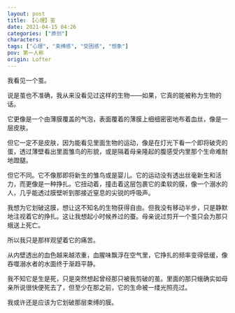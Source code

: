 ```yaml
---
layout: post
title: 【心理】茧
date: 2021-04-15 04:26
categories: ["原创"]
characters: 
tags: ["心理", "束缚感", "受困感", "想象"]
pov: 第一人称
origin: Lofter
---
```


我看见一个茧。

说是茧也不准确，我从来没看见过这样的生物——如果，它真的能被称为生物的话。

它更像是一个由薄膜覆盖的气泡，表面覆着的薄膜上细细密密地布着血丝，像是一层皮肤。

但它一定不是皮肤，因为能看见里面生物的运动，像是在灯光下看一个即将破壳的蛋，透过薄壁看出里面雏鸟的形貌，或是隔着母亲隆起的腹感受内里那个生命难耐地蹬腿。

但它不同。它不像那即将新生的雏鸟或是婴儿。它的运动没有透出丝毫新生和活力，而更像是一种挣扎。它扭动着，撞击着这层包裹它的柔软的膜，像一个溺水的人，几乎能透过膜壁听到那接近窒息的尖锐的呼吸声。

我想为它划破这膜，想让这不知名的生物获得自由。但我没有移动半步，只是静默地注视着它的挣扎。这让我想起小时候养过的蚕。母亲说过剪开一个茧只会为那只蛾送上死亡。

所以我只是那样观望着它的痛苦。

从内壁透出的血色越来越浓重，血腥味飘浮在空气里，它挣扎的频率变得低缓，像吞噬溺水者的水面终于渐趋平静。

我不知它是生是死，只是突然想起曾经那只被我剪破的茧。里面的那只蛾确实如母亲所说很快便死去了，但至少在那之前，它的生命被一缕光照亮过。

我或许还是应该为它划破那层束缚的膜。